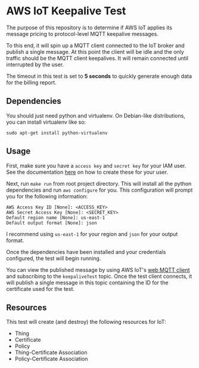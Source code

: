 # AWS IoT Keepalive Test #
The purpose of this repository is to determine if AWS IoT applies its message
pricing to protocol-level MQTT keepalive messages.

To this end, it will spin up a MQTT client connected to the IoT broker and
publish a single message. At this point the client will be idle and the only
traffic should be the MQTT client keepalives. It will remain connected until
interrupted by the user.

The timeout in this test is set to **5 seconds** to quickly generate enough data
for the billing report.

## Dependencies ##
You should just need python and virtualenv. On Debian-like distributions, you
can install virtualenv like so:

```
sudo apt-get install python-virtualenv
```

## Usage ##
First, make sure you have a `access key` and `secret key` for your IAM user. See
the documentation [here](http://docs.aws.amazon.com/IAM/latest/UserGuide/id_credentials_access-keys.html#Using_CreateAccessKey)
on how to create these for your user.

Next, run `make run` from root project directory. This will install all the
python dependencies and run `aws configure` for you. This configuration will
prompt you for the following information:

```
AWS Access Key ID [None]: <ACCESS_KEY>
AWS Secret Access Key [None]: <SECRET_KEY>
Default region name [None]: us-east-1
Default output format [None]: json
```

I recommend using `us-east-1` for your region and `json` for your output
format.

Once the dependencies have been installed and your credentials configured, the
test will begin running.

You can view the published message by using AWS IoT's [web MQTT client](http://docs.aws.amazon.com/iot/latest/developerguide/view-mqtt-messages.html)
and subscribing to the `keepaliveTest` topic. Once the test client connects,
it will publish a single message in this topic containing the ID for the
certificate used for the test.


## Resources ##
This test will create (and destroy) the following resources for IoT:
 * Thing
 * Certificate
 * Policy
 * Thing-Certificate Association
 * Policy-Certificate Association
